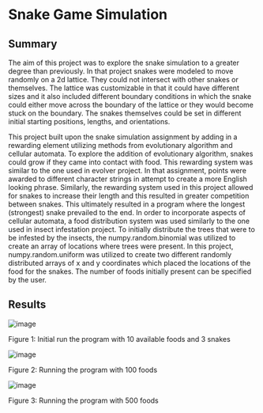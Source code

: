 # Snake Game Simulation

## Summary
The aim of this project was to explore the snake simulation to a greater degree than previously.
In that project snakes were modeled to move randomly on a 2d lattice. They could not intersect with other snakes or themselves.
The lattice was customizable in that it could have different sizes and it also included different boundary
conditions in which the snake could either move across the boundary of the lattice or they would
become stuck on the boundary. The snakes themselves could be set in different initial starting positions,
lengths, and orientations.

This project built upon the snake simulation assignment by adding in a rewarding element utilizing
methods from evolutionary algorithm and cellular automata. To explore the addition of evolutionary
algorithm, snakes could grow if they came into contact with food. This rewarding system was similar to
the one used in evolver project. In that assignment, points were awarded to different character
strings in attempt to create a more English looking phrase. Similarly, the rewarding system used in this
project allowed for snakes to increase their length and this resulted in greater competition between
snakes. This ultimately resulted in a program where the longest (strongest) snake prevailed to the end.
In order to incorporate aspects of cellular automata, a food distribution system was used similarly to the
one used in insect infestation project. To initially distribute the trees that were to be infested by the insects,
the numpy.random.binomial was utilized to create an array of locations where trees were present. In
this project, numpy.random.uniform was utilized to create two different randomly distributed arrays of
x and y coordinates which placed the locations of the food for the snakes. The number of foods initially
present can be specified by the user.

## Results
![image](https://user-images.githubusercontent.com/79728577/109375694-ccb37680-788c-11eb-9235-aacd8a0e1924.png)

Figure 1: Initial run the program with 10 available foods and 3 snakes

![image](https://user-images.githubusercontent.com/79728577/109375705-d76e0b80-788c-11eb-9107-d1cd428fd1b7.png)

Figure 2: Running the program with 100 foods

![image](https://user-images.githubusercontent.com/79728577/109375708-db019280-788c-11eb-9583-8dbbe5aacf3b.png)

Figure 3: Running the program with 500 foods
